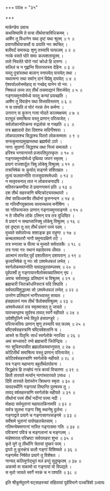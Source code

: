 +++
title = "३५"

+++

मार्कण्डेय उवाच  
कथयिष्यामि ते वत्स तीर्थयात्राविधिक्रमम् ।  
आर्षेण तु विधानेन यथा दृष्टं यथा श्रुतम् ॥ १ ॥  
प्रयागतीर्थयात्रार्थो यः प्रयाति नरः क्वचित् ।  
बलीवर्दं समारूढः शृणु तस्यापि यत्फलम् ॥ २ ॥  
नरके वसते घोरे समाः कल्पशतायुतम् ।  
ततो निवर्तते घोरो गवां क्रोधो हि दारुणः ।  
सलिलं च न गृह्णन्ति पितरस्तस्य देहिनः ॥ ३ ॥  
यस्तु पुत्रांस्तथा बालान् स्नापयेत् पाययेत् तथा ।  
यथात्मना तथा सर्वान् दानं विप्रेषु दापयेत् ॥ ४ ॥  
ऐश्वर्याल्लोभमोहाद् वा गच्छेद् यानेन यो नरः ।  
निष्फलं तस्य तत् तीर्थं तसमाद्यानं विवर्जयेत् ॥ ५ ॥  
गङ्गायमुनयोर्मध्ये यस्तु कन्यां प्रयच्छति ।  
आर्षेण तु विवाहेन यथा विभवविस्तरम् ॥ ६ ॥  
न स पश्यति तं घोरं नरकं तेन कर्मणा ।  
उत्तरान् स कुरून् गत्वा मोदते कालमक्षयम् ॥ ७ ॥  
वटमूलं समाश्रित्य यस्तु प्राणान् परित्यजेत् ।  
सर्वलोकानतिक्रम्य रुद्रलोकं स गच्छति ॥ ८ ॥  
तत्र ब्रह्मादयो देवा दिशश्च सदिगीश्वराः ।  
लोकपालाश्च सिद्धाश्च पितरो लोकसम्मताः ॥ ९ ॥  
सनत्कुमारप्रमुखास्तथा ब्रह्मर्षयो ऽपरे ।  
नागाः सुपार्णाः सिद्धाश्च तथा नित्यं समासते ।  
हरिश्च भगवानास्ते प्रजापतिपुरस्कृतः ॥ १० ॥  
गङ्गायमुनयोर्मध्ये पृथिव्या जघनं स्मृतम् ।  
प्रयागं राजशार्दूल त्रिषु लोकेषु विश्रुतम् ॥ ११ ॥  
तत्राभिषेकं यः कुर्यात् सङ्गमे संशितव्रतः ।  
तुल्यं फलवाप्नोति राजसूयाश्वमेधयोः ॥ १२ ॥  
न मातृवचनात् तात न लोकवचनादपि ।  
मतिरुत्क्रमणीया ते प्रयागगामनं प्रति ॥ १३ ॥  
दश तीर्थ सहस्त्राणि षष्टिकोट्यस्तथापरे ।  
तेषां सान्निध्यमत्रैव तीर्थानां कुरुनन्दन ॥ १४ ॥  
या गतिर्योगयुक्तस्य सत्त्वस्थस्य मनीषिणः ।  
सा गतिस्त्यजतः प्राणान् गङ्गायमुनसङ्गमे ॥ १५ ॥  
न ते जीवन्ति लोके ऽस्मिन् यत्र तत्र युधिष्ठिर ।  
ये प्रयागं न सम्प्राप्तास्त्रिषु लोकेषु विश्रुतम् ॥ १६ ॥  
एवं दृष्ट्वा तु तत् तीर्थं प्रयागं परमं पदम् ।  
मुच्यते सर्वपापेभ्यः शशाङ्क इव राहुणा ॥ १७ ॥  
कम्बलाश्वतरौ नागौ यमुनादक्षिणे तटे ।  
तत्र स्नात्वा च पीत्वा च मुच्यते सर्वपातकैः ॥ १८ ॥  
तत्र गत्वा नरः स्थानं महादेवस्य धीमतः ।  
आत्मानं तारयेत् पूर्वं दशातीतान् दशापरान् ॥ १९ ॥  
कृत्वाभिषेकं तु नरः सो ऽश्वमेधफलं लभेत् ।  
स्वर्गलोकमवाप्नोति यावदाहूतसम्प्लवम् ॥ २० ॥  
पूर्वपार्श्वे तु गङ्गायास्त्रैलोक्यख्यातिमान् नृप ।  
अवचः सर्वसामुद्रः प्रतिष्ठानं च विश्रुतम् ॥ २१ ॥  
ब्रह्मचारी जितक्रोधस्त्रिरात्रं यदि तिष्ठति ।  
सर्वपापविशुद्धात्मा सो ऽश्वमेधफलं लभेत् ॥ २२ ॥  
उत्तरेण प्रतिष्ठानं भागीरथ्यास्तु सव्यतः ।  
हंसप्रपतनं नाम तीर्थं त्रैलोक्यविश्रुतम् ॥ २३ ॥  
अश्वमेधफलं तत्र स्मृतमात्रात् तु जायते ।  
यावच्चन्द्रश्च सूर्यश्च तावत् स्वर्गे महीयते ॥ २४ ॥  
उर्वशीपुलिने रम्ये विपुले हंसपाण्डुरे ।  
परित्यजतियः प्राणान् शृणु तस्यापि यत् फलम् ॥ २५ ॥  
षष्टिवर्षसहस्त्राणि षष्टिवर्षशतानि च ।  
आस्ते स पितृभिः सार्धं स्वर्गलोके नराधिप ॥ २६ ॥  
अथं सन्ध्यावटे रम्ये ब्रह्मचारी जितेन्द्रियः ।  
नरः शुचिरुपासीत ब्रह्मलोकमवाप्नुयात् ॥ २७ ॥  
कोटितीर्थं समाश्रित्य यस्तु प्राणान् परित्यजेत् ।  
कोटिवर्षसहस्त्राणि स्वर्गलोके महीयते ॥ २८ ॥  
यत्र गङ्गा महाभागा बहुतीर्थतपोवना ।  
सिद्धक्षेत्रं हि तज्ज्ञेयं नात्र कार्या विचारणा ॥ २९ ॥  
क्षितौ तारयते मर्त्यान् नागांस्तारयते ऽप्यधः ।  
दिवि तारयते देवांस्तेन त्रिपथगा स्मृता ॥ ३० ॥  
यावदस्थीनि गङ्गायां तिष्ठन्ति पुरुषस्य तु ।  
तावद् वर्षसहस्त्राणि स्वर्गलोके महीयते ॥ ३१ ॥  
तीर्थानां परमं तीर्थं नदीनां परमा नदी ।  
मोक्षदा सर्वभूतानां महापातकिनामपि ॥ ३२ ॥  
सर्वत्र सुलभा गङ्गा त्रिषु स्थानेषु दुर्लभा ।  
गङ्गाद्वारे प्रयागे च गङ्गासागरसङ्गमे ॥ ३३ ॥  
सर्वेषामे भूतानां पापोपहतचेतसाम् ।  
गतिमन्वेषमाणानां नास्ति गङ्गासमा गतिः ॥ ३४ ॥  
पवित्राणां पवित्रं च मङ्गलानां च मङ्गलम् ।  
माहेश्वरात् परिभ्रष्टा सर्वपापहरा शुभा ॥ ३५ ॥  
कृते युगे तु तीर्थानि त्रेतायां पुष्करं परम् ।  
द्वापरे तु कुरुक्षेत्रं कलौ गङ्गां विशिष्यते ॥ ३६ ॥  
गङ्गामेव निषेवेत प्रयागे तु विशेषतः ।  
नान्यत् कलियुगोद्भूतं मलं हन्तुं सुदुष्कृतम् ॥ ३७ ॥  
अकामो वा सकामो वा गङ्गायां यो विपद्यते ।  
स मृतो जायते स्वर्गे नरकं च न पश्यति ॥ ३८ ॥  
    
इति श्रीकूर्मपुराणे षट्साहस्त्र्यां संहितायां पूर्वविभागे पञ्चत्रिंशो ऽध्यायः
